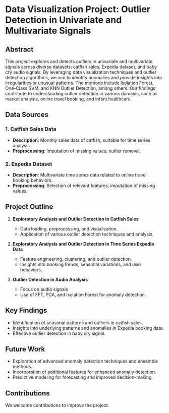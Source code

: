 # Data Visualization Project: Outlier Detection in Univariate and Multivariate Signals

## Abstract

This project explores and detects outliers in univariate and multivariate signals across diverse datasets: catfish sales, Expedia dataset, and baby cry audio signals. By leveraging data visualization techniques and outlier detection algorithms, we aim to identify anomalies and provide insights into irregularities or unusual patterns. The methods include Isolation Forest, One-Class SVM, and KNN Outlier Detection, among others. Our findings contribute to understanding outlier detection in various domains, such as market analysis, online travel booking, and infant healthcare.

## Data Sources

### 1. Catfish Sales Data

- **Description**: Monthly sales data of catfish, suitable for time series analysis.
- **Preprocessing**: Imputation of missing values, outlier removal.

### 2. Expedia Dataset

- **Description**: Multivariate time series data related to online travel booking behaviors.
- **Preprocessing**: Selection of relevant features, imputation of missing values.

## Project Outline

1. **Exploratory Analysis and Outlier Detection in Catfish Sales**
   - Data loading, preprocessing, and visualization.
   - Application of various outlier detection techniques and analysis.

2. **Exploratory Analysis and Outlier Detection in Time Series Expedia Data**
   - Feature engineering, clustering, and outlier detection.
   - Insights into booking trends, seasonal variations, and user behaviors.

3. **Outlier Detection in Audio Analysis**
   - Focus on audio signals 
   - Use of FFT, PCA, and Isolation Forest for anomaly detection.

## Key Findings

- Identification of seasonal patterns and outliers in catfish sales.
- Insights into underlying patterns and anomalies in Expedia booking data.
- Effective outlier detection in baby cry signal.

## Future Work

- Exploration of advanced anomaly detection techniques and ensemble methods.
- Incorporation of additional features for enhanced anomaly detection.
- Predictive modeling for forecasting and improved decision-making.


## Contributions

We welcome contributions to improve the project.

